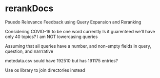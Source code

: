 # rerankDocs
Psuedo Relevance Feedback using Query Expansion and Reranking

Considering COVID-19 to be one word currently
Is it guarenteed we'll have only 40 topics?
I am NOT lowercasing queries

Assuming that all queries have a number, and non-empty fields in query, question, and narrrative

metedata.csv sould have 192510 but has 191175 entries?

Use os library to join directories instead

